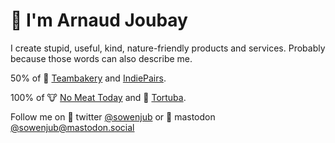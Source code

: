 # 👋 I'm Arnaud Joubay

I create stupid, useful, kind, nature-friendly products and services.
Probably because those words can also describe me.

50% of 🥐 [Teambakery](https://teambakery.com) and [IndiePairs](https://indiepairs.club).

100% of 🐮 [No Meat Today](https://nomeat.today) and 🐠 [Tortuba](https://tortuba.com).

Follow me on 🐣 twitter [@sowenjub](https://twitter.com/sowenjub) or 🐘 mastodon [@sowenjub@mastodon.social](https://mastodon.social/web/accounts/1133681#)
